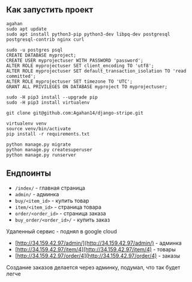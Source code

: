 Как запустить проект
----
```
agahan
sudo apt update
sudo apt install python3-pip python3-dev libpq-dev postgresql postgresql-contrib nginx curl

sudo -u postgres psql
CREATE DATABASE myproject;
CREATE USER myprojectuser WITH PASSWORD 'password';
ALTER ROLE myprojectuser SET client_encoding TO 'utf8';
ALTER ROLE myprojectuser SET default_transaction_isolation TO 'read committed';
ALTER ROLE myprojectuser SET timezone TO 'UTC';
GRANT ALL PRIVILEGES ON DATABASE myproject TO myprojectuser;

sudo -H pip3 install --upgrade pip
sudo -H pip3 install virtualenv

git clone git@github.com:Agahan14/django-stripe.git

virtualenv venv
source venv/bin/activate
pip install -r requirements.txt

python manage.py migrate
python manage.py createsuperuser
python manage.py runserver
```

Ендпоинты
----------------------------
* `/index/` - главная страница
* `admin/` - админка
* `buy/<item_id>` - купить товар
* `item/<item_id>` - страница товара
* `order/<order_id>` - страница заказа
* `buy_order/<order_id>/` - купить заказ

Удаленный сервис - поднял в google cloud

* [http://34.159.42.97/admin/](http://34.159.42.97/admin/) - админка
* [http://34.159.42.97/item/4](http://34.159.42.97/item/4) - товары
* [http://34.159.42.97/order/4](http://34.159.42.97/order/4) - заказы


Создание заказов делается через админку, подумал, что так будет легче
